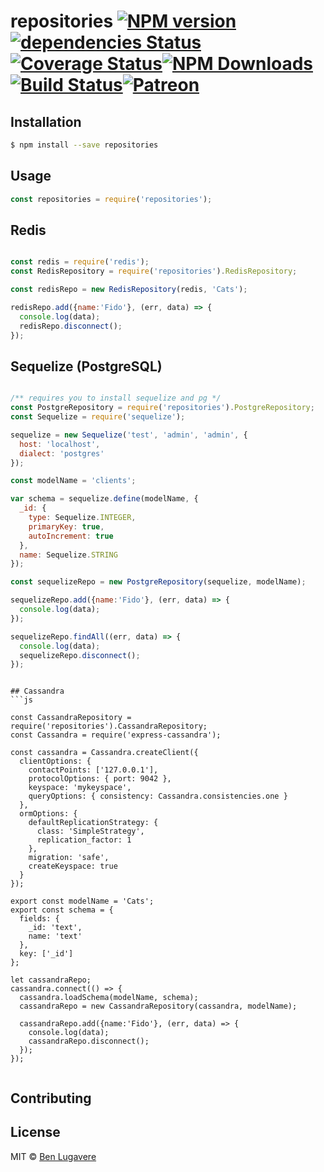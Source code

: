 # repositories [![NPM version][npm-image]][npm-url][![dependencies Status](https://david-dm.org/blugavere/node-repositories/status.svg)](https://david-dm.org/blugavere/node-repositories) [![Coverage Status](https://coveralls.io/repos/github/blugavere/node-repositories/badge.svg?branch=master)](https://coveralls.io/github/blugavere/node-repositories?branch=master)[![NPM Downloads](https://img.shields.io/npm/dm/repositories.svg?style=flat)](https://www.npmjs.com/package/repositories)[![Build Status](https://travis-ci.org/blugavere/node-repositories.svg?branch=master)](https://travis-ci.org/blugavere/node-repositories)[![Patreon](https://img.shields.io/badge/patreon-support%20the%20author-blue.svg)](https://www.patreon.com/blugavere)

## Installation 

```sh
$ npm install --save repositories
```

## Usage

```js
const repositories = require('repositories');
```

## Redis
```js

const redis = require('redis');
const RedisRepository = require('repositories').RedisRepository;

const redisRepo = new RedisRepository(redis, 'Cats');

redisRepo.add({name:'Fido'}, (err, data) => {
  console.log(data);
  redisRepo.disconnect();
});

```

## Sequelize (PostgreSQL)

```js

/** requires you to install sequelize and pg */
const PostgreRepository = require('repositories').PostgreRepository;
const Sequelize = require('sequelize');

sequelize = new Sequelize('test', 'admin', 'admin', {
  host: 'localhost',
  dialect: 'postgres'
});

const modelName = 'clients';

var schema = sequelize.define(modelName, {
  _id: {
    type: Sequelize.INTEGER,
    primaryKey: true,
    autoIncrement: true
  },
  name: Sequelize.STRING
});

const sequelizeRepo = new PostgreRepository(sequelize, modelName);

sequelizeRepo.add({name:'Fido'}, (err, data) => {
  console.log(data);
});

sequelizeRepo.findAll((err, data) => {
  console.log(data);
  sequelizeRepo.disconnect();
});

```

```

## Cassandra
```js

const CassandraRepository = require('repositories').CassandraRepository;
const Cassandra = require('express-cassandra');

const cassandra = Cassandra.createClient({
  clientOptions: {
    contactPoints: ['127.0.0.1'],
    protocolOptions: { port: 9042 },
    keyspace: 'mykeyspace',
    queryOptions: { consistency: Cassandra.consistencies.one }
  },
  ormOptions: {
    defaultReplicationStrategy: {
      class: 'SimpleStrategy',
      replication_factor: 1
    },
    migration: 'safe',
    createKeyspace: true
  }
});

export const modelName = 'Cats';
export const schema = {
  fields: {
    _id: 'text',
    name: 'text'
  },
  key: ['_id']
};

let cassandraRepo;
cassandra.connect(() => {
  cassandra.loadSchema(modelName, schema);
  cassandraRepo = new CassandraRepository(cassandra, modelName);
  
  cassandraRepo.add({name:'Fido'}, (err, data) => {
    console.log(data);
    cassandraRepo.disconnect();
  });
});


```


## Contributing

## License

MIT © [Ben Lugavere]()


[npm-image]: https://badge.fury.io/js/repositories.svg
[npm-url]: https://npmjs.org/package/repositories
[travis-image]: https://travis-ci.org/blugavere/repositories.svg?branch=master
[travis-url]: https://travis-ci.org/blugavere/repositories
[daviddm-image]: https://david-dm.org/blugavere/repositories.svg?theme=shields.io
[daviddm-url]: https://david-dm.org/blugavere/repositories
[coveralls-image]: https://coveralls.io/repos/blugavere/repositories/badge.svg
[coveralls-url]: https://coveralls.io/r/blugavere/repositories
